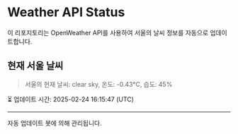 
# Weather API Status

이 리포지토리는 OpenWeather API를 사용하여 서울의 날씨 정보를 자동으로 업데이트합니다.

## 현재 서울 날씨
> 서울의 현재 날씨: clear sky, 온도: -0.43°C, 습도: 45%

⏳ 업데이트 시간: 2025-02-24 16:15:47 (UTC)

---
자동 업데이트 봇에 의해 관리됩니다.
